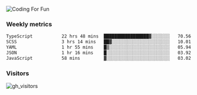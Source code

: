 ![Coding For Fun](https://glitch-art.vercel.app/api/simple?word=<Rise%20/>)

### Weekly metrics

<!--START_SECTION:waka-->

```txt
TypeScript           22 hrs 48 mins  █████████████████▓░░░░░░░   70.56 %
SCSS                 3 hrs 14 mins   ██▓░░░░░░░░░░░░░░░░░░░░░░   10.01 %
YAML                 1 hr 55 mins    █▒░░░░░░░░░░░░░░░░░░░░░░░   05.94 %
JSON                 1 hr 16 mins    █░░░░░░░░░░░░░░░░░░░░░░░░   03.92 %
JavaScript           58 mins         ▓░░░░░░░░░░░░░░░░░░░░░░░░   03.02 %
```

<!--END_SECTION:waka-->


### Visitors
![gh_visitors](https://profile-counter.glitch.me/okyiww/count.svg)